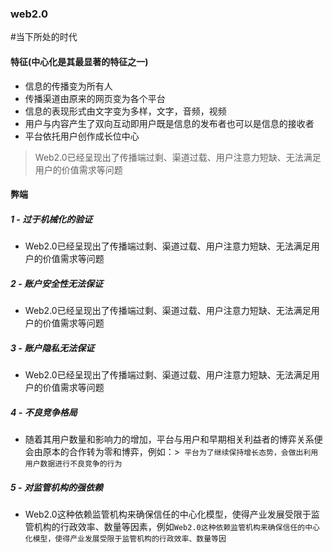 ### web2.0
#当下所处的时代
#### 特征(中心化是其最显著的特征之一)
+ 信息的传播变为所有人
+ 传播渠道由原来的网页变为各个平台
+ 信息的表现形式由文字变为多样，文字，音频，视频
+ 用户与内容产生了双向互动即用户既是信息的发布者也可以是信息的接收者
+ 平台依托用户创作成长位中心

>Web2.0已经呈现出了传播端过剩、渠道过载、用户注意力短缺、无法满足用户的价值需求等问题

#### 弊端
#####  1 - 过于机械化的验证
+ Web2.0已经呈现出了传播端过剩、渠道过载、用户注意力短缺、无法满足用户的价值需求等问题
#####  2 - 账户安全性无法保证
+ Web2.0已经呈现出了传播端过剩、渠道过载、用户注意力短缺、无法满足用户的价值需求等问题
##### 3 - 账户隐私无法保证
+ Web2.0已经呈现出了传播端过剩、渠道过载、用户注意力短缺、无法满足用户的价值需求等问题
##### 4 - 不良竞争格局
+ 随着其用户数量和影响力的增加，平台与用户和早期相关利益者的博弈关系便会由原本的合作转为零和博弈，例如：>` 平台为了继续保持增长态势，会做出利用用户数据进行不良竞争的行为`
##### 5 - 对监管机构的强依赖
+ Web2.0这种依赖监管机构来确保信任的中心化模型，使得产业发展受限于监管机构的行政效率、数量等因素，例如`Web2.0这种依赖监管机构来确保信任的中心化模型，使得产业发展受限于监管机构的行政效率、数量等因`